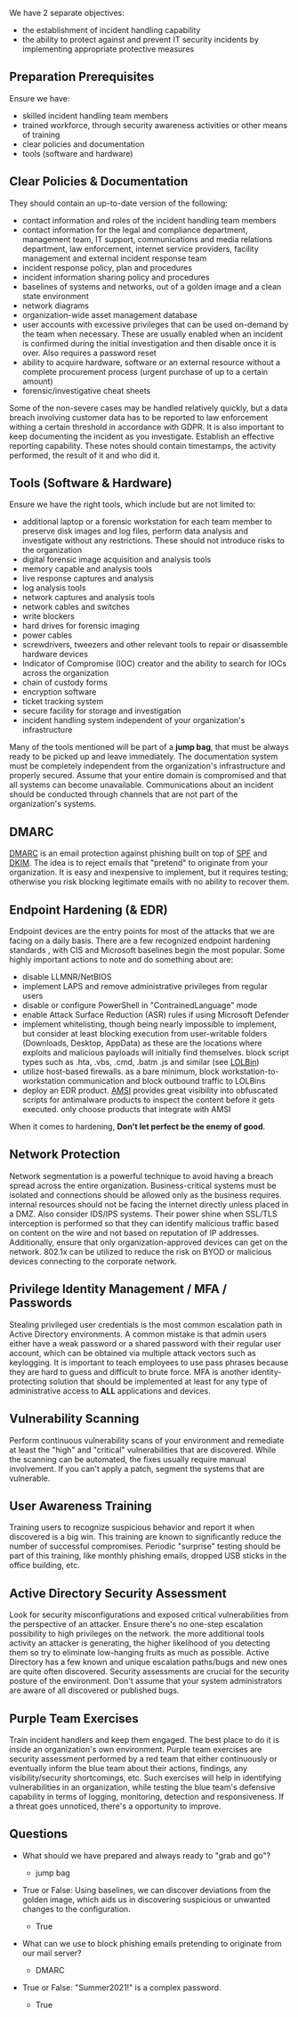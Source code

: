 We have 2 separate objectives:
- the establishment of incident handling capability
- the ability to protect against and prevent IT security incidents by implementing appropriate protective measures
## Preparation Prerequisites

Ensure we have:
- skilled incident handling team members
- trained workforce, through security awareness activities or other means of training
- clear policies and documentation
- tools (software and hardware)

## Clear Policies & Documentation

They should contain an up-to-date version of the following:
- contact information and roles of the incident handling team members
- contact information for the legal and compliance department, management team, IT support, communications and media relations department, law enforcement, internet service providers, facility management and external incident response team
- incident response policy, plan and procedures
- incident information sharing policy and procedures
- baselines of systems and networks, out of a golden image and a clean state environment
- network diagrams
- organization-wide asset management database
- user accounts with excessive privileges that can be used on-demand by the team when necessary. These are usually enabled when an incident is confirmed during the initial investigation and then disable once it is over. Also requires a password reset
- ability to acquire hardware, software or an external resource without a complete procurement process (urgent purchase of up to a certain amount)
- forensic/investigative cheat sheets

Some of the non-severe cases may be handled relatively quickly, but a data breach involving customer data has to be reported to law enforcement withing a certain threshold in accordance with GDPR.
It is also important to keep documenting the incident as you investigate. Establish an effective reporting capability. These notes should contain timestamps, the activity performed, the result of it and who did it.

## Tools (Software & Hardware)

Ensure we have the right tools, which include but are not limited to:
- additional laptop or a forensic workstation for each team member to preserve disk images and log files, perform data analysis and investigate without any restrictions. These should not introduce risks to the organization
- digital forensic image acquisition and analysis tools
- memory capable and analysis tools
- live response captures and analysis
- log analysis tools
- network captures and analysis tools
- network cables and switches
- write blockers
- hard drives for forensic imaging
- power cables
- screwdrivers, tweezers and other relevant tools to repair or disassemble hardware devices
- Indicator of Compromise (IOC) creator and the ability to search for IOCs across the organization
- chain of custody forms
- encryption software
- ticket tracking system
- secure facility for storage and investigation
- incident handling system independent of your organization's infrastructure

Many of the tools mentioned will be part of a **jump bag**, that must be always ready to be picked up and leave immediately.
The documentation system must be completely independent from the organization's infrastructure and properly secured. Assume that your entire domain is compromised and that all systems can become unavailable.
Communications about an incident should be conducted through channels that are not part of the organization's systems.

## DMARC

[DMARC](https://dmarcly.com/blog/how-to-implement-dmarc-dkim-spf-to-stop-email-spoofing-phishing-the-definitive-guide#what-is-dmarc) is an email protection against phishing built on top of [SPF](https://dmarcly.com/blog/how-to-implement-dmarc-dkim-spf-to-stop-email-spoofing-phishing-the-definitive-guide#what-is-spf) and [DKIM](https://dmarcly.com/blog/how-to-implement-dmarc-dkim-spf-to-stop-email-spoofing-phishing-the-definitive-guide#what-is-dkim). The idea is to reject emails that "pretend" to originate from your organization.
It is easy and inexpensive to implement, but it requires testing; otherwise you risk blocking legitimate emails with no ability to recover them.

## Endpoint Hardening (& EDR)

Endpoint devices are the entry points for most of the attacks that we are facing on a daily basis.
There are a few recognized endpoint hardening standards , with CIS and Microsoft baselines begin the most popular. Some highly important actions to note and do something about are:
- disable LLMNR/NetBIOS
- implement LAPS and remove administrative privileges from regular users
- disable or configure PowerShell in "ContrainedLanguage" mode
- enable Attack Surface Reduction (ASR) rules if using Microsoft Defender
- implement whitelisting, though being nearly impossible to implement, but consider at least blocking execution from user-writable folders (Downloads, Desktop, AppData) as these are the locations where exploits and malicious payloads will initially find themselves. block script types such as .hta, .vbs, .cmd, .batm .js and similar (see [LOLBin](https://lolbas-project.github.io/))
- utilize host-based firewalls. as a bare minimum, block workstation-to-workstation communication and block outbound traffic to LOLBins
- deploy an EDR product. [AMSI](https://learn.microsoft.com/en-us/windows/win32/amsi/how-amsi-helps) provides great visibility into obfuscated scripts for antimalware products to inspect the content before it gets executed. only choose products that integrate with AMSI

When it comes to hardening, **Don't let perfect be the enemy of good**.

## Network Protection

Network segmentation is a powerful technique to avoid having a breach spread across the entire organization. Business-critical systems must be isolated and connections should be allowed only as the business requires. internal resources should not be facing the internet directly unless placed in a DMZ.
Also consider IDS/IPS systems. Their power shine when SSL/TLS interception is performed so that they can identify malicious traffic based on content on the wire and not based on reputation of IP addresses.
Additionally, ensure that only organization-approved devices can get on the network. 802.1x can be utilized to reduce the risk on BYOD or malicious devices connecting to the corporate network.

## Privilege Identity Management / MFA / Passwords

Stealing privileged user credentials is the most common escalation path in Active Directory environments. A common mistake is that admin users either have a weak password or a shared password with their regular user account, which can be obtained via multiple attack vectors such as keylogging.
It is important to teach employees to use pass phrases because they are hard to guess and difficult to brute force.
MFA is another identity-protecting solution that should be implemented at least for any type of administrative access to **ALL** applications and devices.

## Vulnerability Scanning

Perform continuous vulnerability scans of your environment and remediate at least the "high" and "critical" vulnerabilities that are discovered.
While the scanning can be automated, the fixes usually require manual involvement.
If you can't apply a patch, segment the systems that are vulnerable.

## User Awareness Training

Training users to recognize suspicious behavior and report it when discovered is a big win. This training are known to significantly reduce the number of successful compromises.
Periodic "surprise" testing should be part of this training, like monthly phishing emails, dropped USB sticks in the office building, etc.

## Active Directory Security Assessment

Look for security misconfigurations and exposed critical vulnerabilities from the perspective of an attacker.
Ensure there's no one-step escalation possibility to high privileges on the network. the more additional tools activity an attacker is generating, the higher likelihood of you detecting them so try to eliminate low-hanging fruits as much as possible.
Active Directory has a few known and unique escalation paths/bugs and new ones are quite often discovered. Security assessments are crucial for the security posture of the environment.
Don't assume that your system administrators are aware of all discovered or published bugs.

## Purple Team Exercises

Train incident handlers and keep them engaged. The best place to do it is inside an organization's own environment.
Purple team exercises are security assessment performed by a red team that either continuously or eventually inform the blue team about their actions, findings, any visibility/security shortcomings, etc.
Such exercises will help in identifying vulnerabilities in an organization, while testing the blue team's defensive capability in terms of logging, monitoring, detection and responsiveness.
If a threat goes unnoticed, there's a opportunity to improve.

## Questions
- What should we have prepared and always ready to "grab and go"?
	- jump bag

- True or False: Using baselines, we can discover deviations from the golden image, which aids us in discovering suspicious or unwanted changes to the configuration.
	- True

- What can we use to block phishing emails pretending to originate from our mail server?
	- DMARC

- True or False: "Summer2021!" is a complex password.
	- True